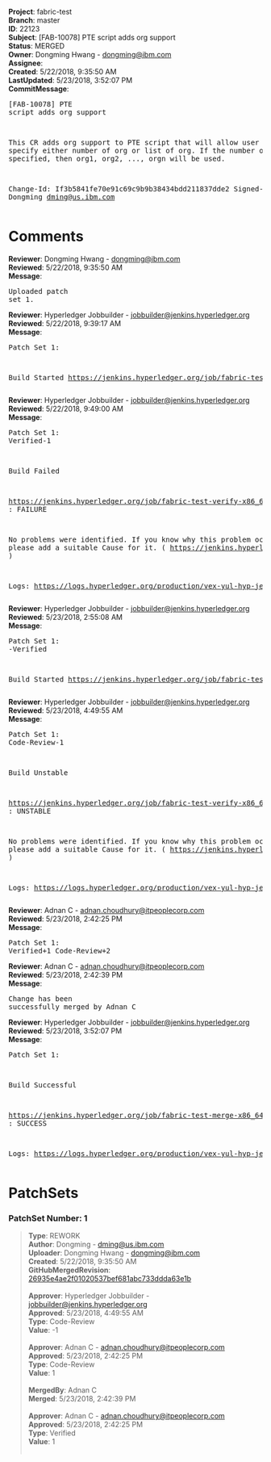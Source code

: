 <strong>Project</strong>: fabric-test<br><strong>Branch</strong>: master<br><strong>ID</strong>: 22123<br><strong>Subject</strong>: [FAB-10078] PTE script adds org support<br><strong>Status</strong>: MERGED<br><strong>Owner</strong>: Dongming Hwang - dongming@ibm.com<br><strong>Assignee</strong>:<br><strong>Created</strong>: 5/22/2018, 9:35:50 AM<br><strong>LastUpdated</strong>: 5/23/2018, 3:52:07 PM<br><strong>CommitMessage</strong>:<br><pre>[FAB-10078] PTE script adds org support

This CR adds org support to PTE script that will
allow user to specify either number of org or
list of org.  If the number of org is specified,
then org1, org2, ..., orgn will be used.

Change-Id: If3b5841fe70e91c69c9b9b38434bdd211837dde2
Signed-off-by: Dongming <dming@us.ibm.com>
</pre><h1>Comments</h1><strong>Reviewer</strong>: Dongming Hwang - dongming@ibm.com<br><strong>Reviewed</strong>: 5/22/2018, 9:35:50 AM<br><strong>Message</strong>: <pre>Uploaded patch set 1.</pre><strong>Reviewer</strong>: Hyperledger Jobbuilder - jobbuilder@jenkins.hyperledger.org<br><strong>Reviewed</strong>: 5/22/2018, 9:39:17 AM<br><strong>Message</strong>: <pre>Patch Set 1:

Build Started https://jenkins.hyperledger.org/job/fabric-test-verify-x86_64/1288/</pre><strong>Reviewer</strong>: Hyperledger Jobbuilder - jobbuilder@jenkins.hyperledger.org<br><strong>Reviewed</strong>: 5/22/2018, 9:49:00 AM<br><strong>Message</strong>: <pre>Patch Set 1: Verified-1

Build Failed 

https://jenkins.hyperledger.org/job/fabric-test-verify-x86_64/1288/ : FAILURE

No problems were identified. If you know why this problem occurred, please add a suitable Cause for it. ( https://jenkins.hyperledger.org/job/fabric-test-verify-x86_64/1288/ )

Logs: https://logs.hyperledger.org/production/vex-yul-hyp-jenkins-3/fabric-test-verify-x86_64/1288</pre><strong>Reviewer</strong>: Hyperledger Jobbuilder - jobbuilder@jenkins.hyperledger.org<br><strong>Reviewed</strong>: 5/23/2018, 2:55:08 AM<br><strong>Message</strong>: <pre>Patch Set 1: -Verified

Build Started https://jenkins.hyperledger.org/job/fabric-test-verify-x86_64/1300/</pre><strong>Reviewer</strong>: Hyperledger Jobbuilder - jobbuilder@jenkins.hyperledger.org<br><strong>Reviewed</strong>: 5/23/2018, 4:49:55 AM<br><strong>Message</strong>: <pre>Patch Set 1: Code-Review-1

Build Unstable 

https://jenkins.hyperledger.org/job/fabric-test-verify-x86_64/1300/ : UNSTABLE

No problems were identified. If you know why this problem occurred, please add a suitable Cause for it. ( https://jenkins.hyperledger.org/job/fabric-test-verify-x86_64/1300/ )

Logs: https://logs.hyperledger.org/production/vex-yul-hyp-jenkins-3/fabric-test-verify-x86_64/1300</pre><strong>Reviewer</strong>: Adnan C - adnan.choudhury@itpeoplecorp.com<br><strong>Reviewed</strong>: 5/23/2018, 2:42:25 PM<br><strong>Message</strong>: <pre>Patch Set 1: Verified+1 Code-Review+2</pre><strong>Reviewer</strong>: Adnan C - adnan.choudhury@itpeoplecorp.com<br><strong>Reviewed</strong>: 5/23/2018, 2:42:39 PM<br><strong>Message</strong>: <pre>Change has been successfully merged by Adnan C</pre><strong>Reviewer</strong>: Hyperledger Jobbuilder - jobbuilder@jenkins.hyperledger.org<br><strong>Reviewed</strong>: 5/23/2018, 3:52:07 PM<br><strong>Message</strong>: <pre>Patch Set 1:

Build Successful 

https://jenkins.hyperledger.org/job/fabric-test-merge-x86_64/295/ : SUCCESS

Logs: https://logs.hyperledger.org/production/vex-yul-hyp-jenkins-3/fabric-test-merge-x86_64/295</pre><h1>PatchSets</h1><h3>PatchSet Number: 1</h3><blockquote><strong>Type</strong>: REWORK<br><strong>Author</strong>: Dongming - dming@us.ibm.com<br><strong>Uploader</strong>: Dongming Hwang - dongming@ibm.com<br><strong>Created</strong>: 5/22/2018, 9:35:50 AM<br><strong>GitHubMergedRevision</strong>: [26935e4ae2f01020537bef681abc733ddda63e1b](https://github.com/hyperledger-gerrit-archive/fabric-test/commit/26935e4ae2f01020537bef681abc733ddda63e1b)<br><br><strong>Approver</strong>: Hyperledger Jobbuilder - jobbuilder@jenkins.hyperledger.org<br><strong>Approved</strong>: 5/23/2018, 4:49:55 AM<br><strong>Type</strong>: Code-Review<br><strong>Value</strong>: -1<br><br><strong>Approver</strong>: Adnan C - adnan.choudhury@itpeoplecorp.com<br><strong>Approved</strong>: 5/23/2018, 2:42:25 PM<br><strong>Type</strong>: Code-Review<br><strong>Value</strong>: 1<br><br><strong>MergedBy</strong>: Adnan C<br><strong>Merged</strong>: 5/23/2018, 2:42:39 PM<br><br><strong>Approver</strong>: Adnan C - adnan.choudhury@itpeoplecorp.com<br><strong>Approved</strong>: 5/23/2018, 2:42:25 PM<br><strong>Type</strong>: Verified<br><strong>Value</strong>: 1<br><br></blockquote>
